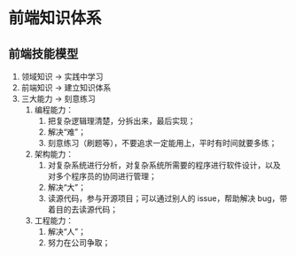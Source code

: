 # 前端知识体系

## 前端技能模型

1. 领域知识 -&gt; 实践中学习
2. 前端知识 -&gt; 建立知识体系
3. 三大能力 -&gt; 刻意练习
   1. 编程能力：
      1. 把复杂逻辑理清楚，分拆出来，最后实现；
      2. 解决“难”；
      3. 刻意练习（刷题等），不要追求一定能用上，平时有时间就要多练；
   2. 架构能力：
      1. 对复杂系统进行分析，对复杂系统所需要的程序进行软件设计，以及对多个程序员的协同进行管理；
      2. 解决“大”；
      3. 读源代码，参与开源项目；可以通过别人的 issue，帮助解决 bug，带着目的去读源代码；
   3. 工程能力：
      1. 解决“人”；
      2. 努力在公司争取；



